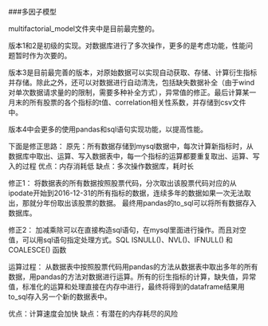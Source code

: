 ###多因子模型

multifactorial_model文件夹中是目前最完整的。

版本1和2是初级的实现。对数据库进行了多次操作，更多的是考虑功能，性能问题暂时作为次要的。

版本3是目前最完善的版本，对原始数据可以实现自动获取、存储、计算衍生指标并存储。除此之外，还可以对数据进行自动清洗，包括缺失数据补全（由于wind对单次数据请求量的的限制，需要多种补全方式），异常值的修正。最后计算某一月末的所有股票的各个指标的t值、correlation相关性系数，并存储到csv文件中。

版本4中会更多的使用pandas和sql语句实现功能，以提高性能。

下面是修正思路：
原先：所有数据存储到mysql数据中，每次计算新指标时，从数据库中取出、运算、写入数据表中，每一个指标的运算都要重复取出、运算、写入的过程
优点：内存消耗低
缺点：多次操作数据库，耗时长

修正1：
将数据表的所有数据按照股票代码，分次取出该股票代码对应的从ipodate开始到2016-12-31的所有指标的数据，连续多年的数据如果一次无法取出，那就分年份取出该股票的数据。 最终用pandas的to_sql可以将所有数据存入数据库。

修正2：
加减乘除可以在直接构造sql语句，在mysql里面进行操作。而且对空值，可以用sql语句指定处理方式。SQL ISNULL()、NVL()、IFNULL() 和 COALESCE() 函数

运算过程：
从数据表中按照股票代码用pandas的方法从数据表中取出多年的所有数据，用pandas的方法对数据进行运算。所有的衍生指标的计算，缺失值，异常值，标准化的运算和处理直接在内存中进行，最终将得到的dataframe结果用to_sql存入另一个新的数据表中。

优点：计算速度会加快
缺点：有潜在的内存耗尽的风险
